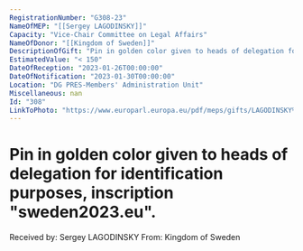 ```yaml
---
RegistrationNumber: "G308-23"
NameOfMEP: "[[Sergey LAGODINSKY]]"
Capacity: "Vice-Chair Committee on Legal Affairs"
NameOfDonor: "[[Kingdom of Sweden]]"
DescriptionOfGift: "Pin in golden color given to heads of delegation for identification purposes, inscription \"sweden2023.eu\"."
EstimatedValue: "< 150"
DateOfReception: "2023-01-26T00:00:00"
DateOfNotification: "2023-01-30T00:00:00"
Location: "DG PRES-Members' Administration Unit"
Miscellaneous: nan
Id: "308"
LinkToPhoto: "https://www.europarl.europa.eu/pdf/meps/gifts/LAGODINSKY%20Sergey_G308-23_1679660879087.jpg#"
---
```


# Pin in golden color given to heads of delegation for identification purposes, inscription "sweden2023.eu".

Received by: Sergey LAGODINSKY
From: Kingdom of Sweden
